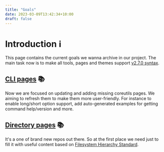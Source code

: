 ```yaml
---
title: "Goals"
date: 2023-03-09T13:42:34+10:00
draft: false
---
```


# Introduction :information_source:

This page contains the current goals we wanna archive in our project. The main
task now is to make all tools, pages and themes support
[v2.7.0 syntax][syntax].

## [CLI pages][cli-pages] :books:

Now we are focused on updating and adding missing coreutils pages. We aiming to
refresh them to make them more user-friendly. For instance to enable long/short
option support, add auto-generated examples for getting command help/version and
more.

## [Directory pages][directory-pages] :books:

It's a one of brand new repos out there. So at the first place we need just to
fill it with useful content based on
[Filesystem Hierarchy Standard][fhs].

[syntax]: https://github.com/command-line-interface-pages/syntax/blob/main/base.md
[cli-pages]: https://github.com/command-line-interface-pages/cli-pages
[directory-pages]: https://github.com/command-line-interface-pages/directory-pages
[fhs]: https://refspecs.linuxfoundation.org/FHS_3.0/fhs/index.html
